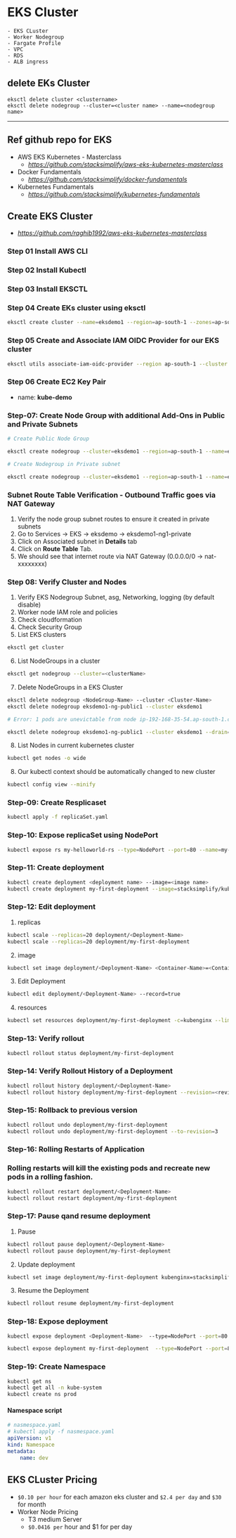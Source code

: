 # EKS Cluster
    - EKS CLuster
    - Worker Nodegroup
    - Fargate Profile
    - VPC
    - RDS
    - ALB ingress
## delete EKs Cluster
```
eksctl delete cluster <clustername>
eksctl delete nodegroup --cluster=<cluster name> --name=<nodegroup name>
```
*****
## Ref github repo for EKS
 - AWS EKS Kubernetes - Masterclass
    - *https://github.com/stacksimplify/aws-eks-kubernetes-masterclass*
 - Docker Fundamentals
    - *https://github.com/stacksimplify/docker-fundamentals*
 - Kubernetes Fundamentals
    - *https://github.com/stacksimplify/kubernetes-fundamentals*


## Create EKS Cluster
 - *https://github.com/raghib1992/aws-eks-kubernetes-masterclass*

### **Step 01 Install AWS CLI**

### **Step 02 Install Kubectl**

### **Step 03 Install EKSCTL**

### **Step 04 Create EKs cluster using eksctl**
```sh
eksctl create cluster --name=eksdemo1 --region=ap-south-1 --zones=ap-south-1a,ap-south-1b --without-nodegroup
```
### **Step 05 Create and Associate IAM OIDC Provider for our EKS cluster**
```sh
eksctl utils associate-iam-oidc-provider --region ap-south-1 --cluster eksdemo1 --approve
```
### **Step 06 Create EC2 Key Pair**
- name: **kube-demo**


### **Step-07: Create Node Group with additional Add-Ons in Public and Private Subnets**
```sh
# Create Public Node Group   

eksctl create nodegroup --cluster=eksdemo1 --region=ap-south-1 --name=eksdemo1-ng-public1 --node-type=t3.medium --nodes=2 --nodes-min=2 --nodes-max=4 --node-volume-size=20 --ssh-access --ssh-public-key=kube-demo --managed --asg-access --external-dns-access --full-ecr-access --appmesh-access --alb-ingress-access
```

```sh
# Create Nodegroup in Private subnet

eksctl create nodegroup --cluster=eksdemo1 --region=ap-south-1 --name=eksdemo1-ng-private1 --node-type=t3.medium --nodes-min=2 --nodes-max=4 --node-volume-size=20 --ssh-access --ssh-public-key=kube-demo --managed --asg-access --external-dns-access --full-ecr-access --appmesh-access --alb-ingress-access --node-private-networking   
```
### **Subnet Route Table Verification - Outbound Traffic goes via NAT Gateway**
1. Verify the node group subnet routes to ensure it created in private subnets
2. Go to Services -> EKS -> eksdemo -> eksdemo1-ng1-private
3. Click on Associated subnet in **Details** tab
4. Click on **Route Table** Tab.
5. We should see that internet route via NAT Gateway (0.0.0.0/0 -> nat-xxxxxxxx)

### **Step 08: Verify Cluster and Nodes**
1. Verify EKS Nodegroup Subnet, asg, Networking, logging (by default disable)
2. Worker node IAM role and policies
3. Check cloudformation
4. Check Security Group
5. List EKS clusters
```sh
eksctl get cluster
```
6. List NodeGroups in a cluster
```sh
eksctl get nodegroup --cluster=<clusterName>
```
7. Delete NodeGroups in a EKS Cluster
```sh
eksctl delete nodegroup <NodeGroup-Name> --cluster <Cluster-Name>
eksctl delete nodegroup eksdemo1-ng-public1 --cluster eksdemo1

# Error: 1 pods are unevictable from node ip-192-168-35-54.ap-south-1.compute.internal

eksctl delete nodegroup eksdemo1-ng-public1 --cluster eksdemo1 --drain=false --disable-eviction
```
8. List Nodes in current kubernetes cluster
```sh
kubectl get nodes -o wide
```
8. Our kubectl context should be automatically changed to new cluster
```sh
kubectl config view --minify
```
### **Step-09: Create Resplicaset**
```sh
kubectl apply -f replicaSet.yaml
```
### Step-10: Expose replicaSet using NodePort
```sh
kubectl expose rs my-helloworld-rs --type=NodePort --port=80 --name=my-helloworld-service
```
### Step-11: Create deployment
```sh
kubectl create deployment <deployment name> --image=<image name>
kubectl create deployment my-first-deployment --image=stacksimplify/kubenginx:1.0.0
```
### Step-12: Edit deployment
1. replicas
```sh
kubectl scale --replicas=20 deployment/<Deployment-Name>
kubectl scale --replicas=20 deployment/my-first-deployment
```
2. image
```sh
kubectl set image deployment/<Deployment-Name> <Container-Name>=<Container-Image> --record=true
```
3. Edit Deployment
```sh
kubectl edit deployment/<Deployment-Name> --record=true
```
4. resources
```sh
kubectl set resources deployment/my-first-deployment -c=kubenginx --limits=cpu=20m,memory=30Mi
```
### Step-13: Verify rollout
```sh
kubectl rollout status deployment/my-first-deployment
```
### Step-14: Verify Rollout History of a Deployment
```sh
kubectl rollout history deployment/<Deployment-Name>
kubectl rollout history deployment/my-first-deployment --revision=<revision number>
```
### Step-15: Rollback to previous version
```sh
kubectl rollout undo deployment/my-first-deployment
kubectl rollout undo deployment/my-first-deployment --to-revision=3
```
### Step-16: Rolling Restarts of Application
### Rolling restarts will kill the existing pods and recreate new pods in a rolling fashion.
```sh
kubectl rollout restart deployment/<Deployment-Name>
kubectl rollout restart deployment/my-first-deployment
```
### Step-17: Pause qand resume deployment
1. Pause
```sh
kubectl rollout pause deployment/<Deployment-Name>
kubectl rollout pause deployment/my-first-deployment
```
2. Update deployment
```sh
kubectl set image deployment/my-first-deployment kubenginx=stacksimplify/kubenginx:4.0.0 --record=true
```
3. Resume the Deployment
```sh
kubectl rollout resume deployment/my-first-deployment
```
### Step-18: Expose deployment
```sh
kubectl expose deployment <Deployment-Name>  --type=NodePort --port=80 --target-port=80 --name=<Service-Name-To-Be-Created>

kubectl expose deployment my-first-deployment  --type=NodePort --port=80 --target-port=80 --name=my-first-service
```
### Step-19: Create Namespace
```sh
kubectl get ns
kubectl get all -n kube-system
kubectl create ns prod
```

#### Namespace script
```yml
# nasmespace.yaml
# kubectl apply -f nasmespace.yaml
apiVersion: v1
kind: Namespace
metadata:  
    name: dev
```

## EKS CLuster Pricing

- `$0.10 per hour` for each amazon eks cluster and `$2.4 per day` and `$30` for month
- Worker Node Pricing
    - T3 medium Server
    - `$0.0416 per` hour and $1 for per day